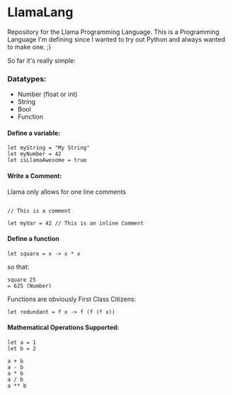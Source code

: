 # LlamaLang
Repository for the Llama Programming Language.
This is a Programming Language I'm defining since I wanted to try out Python and always wanted to make one. ;)

So far it's really simple:

### Datatypes:

* Number (float or int)
* String
* Bool
* Function

#### Define a variable:

```
let myString = "My String"
let myNumber = 42
let isLlamaAwesome = true
```

#### Write a Comment:

Llama only allows for one line comments

```

// This is a comment

let myVar = 42 // This is an inline Comment

```

#### Define a function

```
let square = x -> x * x
```

so that:

```
square 25
= 625 (Number)
```

Functions are obviously First Class Citizens:

```
let redundant = f x -> f (f (f x))
```

#### Mathematical Operations Supported:

```
let a = 1
let b = 2

a + b
a - b
a * b
a / b
a ** b
```
